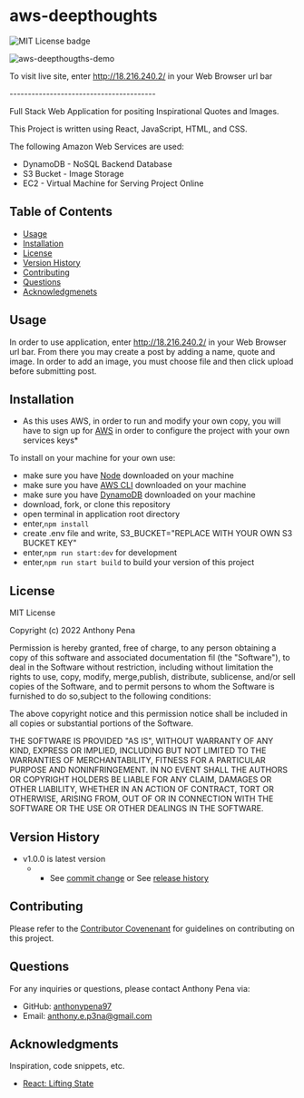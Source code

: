 # aws-deepthoughts
![MIT License badge](https://img.shields.io/badge/license-MIT_License-green)

![aws-deepthougths-demo](https://user-images.githubusercontent.com/79285555/167049872-7473790d-3ed0-4fc8-96be-1a212ffbcfbf.gif)

To visit live site, enter http://18.216.240.2/ in your Web Browser url bar

<p> ---------------------------------------- </p>
Full Stack Web Application for positing Inspirational Quotes and Images.

This Project is written using React, JavaScript, HTML, and CSS.

The following Amazon Web Services are used:
- DynamoDB - NoSQL Backend Database
- S3 Bucket - Image Storage
- EC2 - Virtual Machine for Serving Project Online

## Table of Contents

- [Usage](#usage)
- [Installation](#installation)
- [License](#license)
- [Version History](#version)
- [Contributing](#contributing)
- [Questions](#questions)
- [Acknowledgmenets](#acknowledgments)

## Usage

In order to use application, enter http://18.216.240.2/ in your Web Browser url bar. From there you may create a post by adding a name, quote and image. In order to add an image, you must choose file and then click upload before submitting post.

## Installation

* As this uses AWS, in order to run and modify your own copy, you will have to sign up for [AWS](https://aws.amazon.com) in order to configure the project with your own services keys*

To install on your machine for your own use:

- make sure you have [Node](https://nodejs.dev/) downloaded on your machine
- make sure you have [AWS CLI](https://docs.aws.amazon.com/cli/latest/userguide/getting-started-install.html) downloaded on your machine
- make sure you have [DynamoDB](https://aws.amazon.com/dynamodb/) downloaded on your machine
- download, fork, or clone this repository
- open terminal in application root directory
- enter,`npm install`
- create .env file and write, S3_BUCKET="REPLACE WITH YOUR OWN S3 BUCKET KEY"
- enter,`npm run start:dev` for development
- enter,`npm run start build` to build your version of this project

## License

MIT License

Copyright (c) 2022 Anthony Pena

Permission is hereby granted, free of charge, to any person obtaining a copy of this software and associated documentation fil (the "Software"), to deal in the Software without restriction, including without limitation the rights to use, copy, modify, merge,publish, distribute, sublicense, and/or sell copies of the Software, and to permit persons to whom the Software is furnished to do so,subject to the following conditions:

The above copyright notice and this permission notice shall be included in all copies or substantial portions of the Software.

THE SOFTWARE IS PROVIDED "AS IS", WITHOUT WARRANTY OF ANY KIND, EXPRESS OR IMPLIED, INCLUDING BUT NOT LIMITED TO THE WARRANTIES OF MERCHANTABILITY, FITNESS FOR A PARTICULAR PURPOSE AND NONINFRINGEMENT. IN NO EVENT SHALL THE AUTHORS OR COPYRIGHT HOLDERS BE LIABLE FOR ANY CLAIM, DAMAGES OR OTHER LIABILITY, WHETHER IN AN ACTION OF CONTRACT, TORT OR OTHERWISE, ARISING FROM, OUT OF OR IN CONNECTION WITH THE SOFTWARE OR THE USE OR OTHER DEALINGS IN THE SOFTWARE.

## Version History

- v1.0.0 is latest version
  - - See [commit change](https://github.com/anthonypena97/aws-deepthoughts/commits/main) or See [release history](https://github.com/anthonypena97/aws-deepthoughts/releases)

## Contributing

Please refer to the [Contributor Covenenant](https://www.contributor-covenant.org/) for guidelines on contributing on this project.

## Questions

For any inquiries or questions, please contact Anthony Pena via:

- GitHub: [anthonypena97](https://github.com/anthonypena97)
- Email: <anthony.e.p3na@gmail.com>

## Acknowledgments

Inspiration, code snippets, etc.

- [React: Lifting State](https://reactjs.org/docs/lifting-state-up.html)
